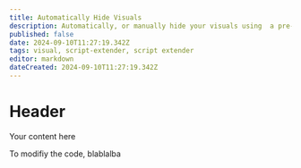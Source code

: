 ```yaml
---
title: Automatically Hide Visuals
description: Automatically, or manually hide your visuals using  a pre-configured Script Extender mod 
published: false
date: 2024-09-10T11:27:19.342Z
tags: visual, script-extender, script extender
editor: markdown
dateCreated: 2024-09-10T11:27:19.342Z
---
```


# Header
Your content here



To modifiy the code, blablalba